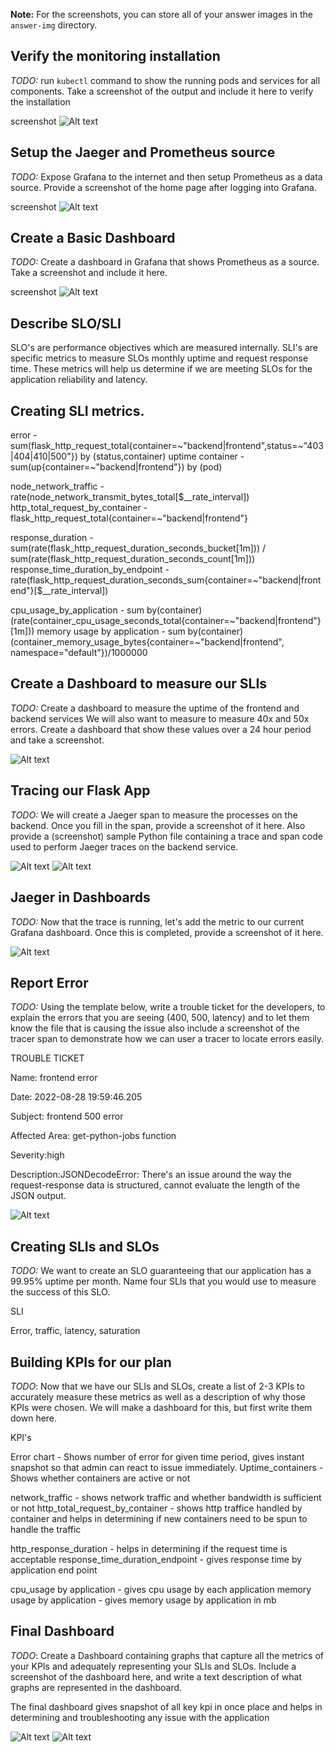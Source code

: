 **Note:** For the screenshots, you can store all of your answer images in the `answer-img` directory.

## Verify the monitoring installation

*TODO:* run `kubectl` command to show the running pods and services for all components. Take a screenshot of the output and include it here to verify the installation

screenshot ![Alt text](answer-img/verify_monitoring_installation.png) 

## Setup the Jaeger and Prometheus source
*TODO:* Expose Grafana to the internet and then setup Prometheus as a data source. Provide a screenshot of the home page after logging into Grafana.


screenshot ![Alt text](answer-img/grafana_homepage.png) 

## Create a Basic Dashboard
*TODO:* Create a dashboard in Grafana that shows Prometheus as a source. Take a screenshot and include it here.


screenshot ![Alt text](answer-img/prometheus_datasource_grafana.png) 


## Describe SLO/SLI
SLO's are performance objectives which are measured internally. SLI's are specific metrics to measure SLOs monthly uptime and request response time. These metrics will help us determine if we are meeting SLOs for the application reliability and latency.


## Creating SLI metrics.

error - sum(flask_http_request_total{container=~"backend|frontend",status=~"403|404|410|500"}) by (status,container)
uptime container - sum(up{container=~"backend|frontend"}) by (pod)

node_network_traffic - rate(node_network_transmit_bytes_total[$__rate_interval])
http_total_request_by_container - flask_http_request_total{container=~"backend|frontend"}

response_duration -sum(rate(flask_http_request_duration_seconds_bucket[1m])) / sum(rate(flask_http_request_duration_seconds_count[1m]))
response_time_duration_by_endpoint - rate(flask_http_request_duration_seconds_sum{container=~"backend|frontend"}[$__rate_interval])


cpu_usage_by_application - sum by(container) (rate(container_cpu_usage_seconds_total{container=~"backend|frontend"}[1m]))
memory usage by application - sum by(container) (container_memory_usage_bytes{container=~"backend|frontend", namespace="default"})/1000000


## Create a Dashboard to measure our SLIs
*TODO:* Create a dashboard to measure the uptime of the frontend and backend services We will also want to measure to measure 40x and 50x errors. Create a dashboard that show these values over a 24 hour period and take a screenshot.


![Alt text](answer-img/Dashboard_Measure_SLI.png) 

## Tracing our Flask App
*TODO:*  We will create a Jaeger span to measure the processes on the backend. Once you fill in the span, provide a screenshot of it here. Also provide a (screenshot) sample Python file containing a trace and span code used to perform Jaeger traces on the backend service.

![Alt text](answer-img/Jaeger_span.png) 
![Alt text](answer-img/backend_code_tracing.png) 



## Jaeger in Dashboards
*TODO:* Now that the trace is running, let's add the metric to our current Grafana dashboard. Once this is completed, provide a screenshot of it here.

![Alt text](answer-img/Dashboard_Jaeger.png) 


## Report Error
*TODO:* Using the template below, write a trouble ticket for the developers, to explain the errors that you are seeing (400, 500, latency) and to let them know the file that is causing the issue also include a screenshot of the tracer span to demonstrate how we can user a tracer to locate errors easily.



TROUBLE TICKET

Name: frontend error

Date: 2022-08-28 19:59:46.205

Subject: frontend 500 error

Affected Area: get-python-jobs function

Severity:high

Description:JSONDecodeError: There's an issue around the way the request-response data is structured, cannot evaluate the length of the JSON output.

![Alt text](answer-img/error_description.png) 



## Creating SLIs and SLOs
*TODO:* We want to create an SLO guaranteeing that our application has a 99.95% uptime per month. Name four SLIs that you would use to measure the success of this SLO.

SLI

Error,
traffic,
latency,
saturation



## Building KPIs for our plan
*TODO*: Now that we have our SLIs and SLOs, create a list of 2-3 KPIs to accurately measure these metrics as well as a description of why those KPIs were chosen. We will make a dashboard for this, but first write them down here.

KPI's

Error chart - Shows number of error for given time period, gives instant snapshot so that admin can react to issue immediately.
Uptime_containers - Shows whether containers are active or not

network_traffic - shows network traffic and whether bandwidth is sufficient or not
http_total_request_by_container - shows http traffice handled by container and helps in determining if new containers need to be spun to handle the   traffic

http_response_duration - helps in determining if the request time is acceptable
response_time_duration_endpoint - gives response time by application end point

cpu_usage by application - gives cpu usage by each application
memory usage by application - gives memory usage by application in mb



## Final Dashboard
*TODO*: Create a Dashboard containing graphs that capture all the metrics of your KPIs and adequately representing your SLIs and SLOs. Include a screenshot of the dashboard here, and write a text description of what graphs are represented in the dashboard.  

The final dashboard gives snapshot of all key kpi in once place and helps in determining and troubleshooting any issue with the application

![Alt text](answer-img/Final_dashboard_1.png) 
![Alt text](answer-img/Final_dashboard_2.png) 

